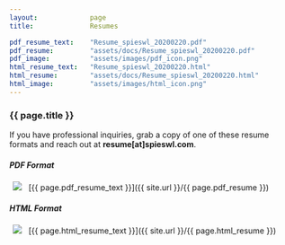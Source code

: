 ```yaml
---
layout:             page
title:              Resumes

pdf_resume_text:    "Resume_spieswl_20200220.pdf"
pdf_resume:         "assets/docs/Resume_spieswl_20200220.pdf"
pdf_image:          "assets/images/pdf_icon.png"
html_resume_text:   "Resume_spieswl_20200220.html"
html_resume:        "assets/docs/Resume_spieswl_20200220.html"
html_image:         "assets/images/html_icon.png"
---
```


<div class="page-meta">
    <h3 class="page-title">{{ page.title }}</h3>
</div>

If you have professional inquiries, grab a copy of one of these resume formats and reach out at **resume[at]spieswl.com**.

##### PDF Format

<img src="{{ site.url }}/{{ page.pdf_image }}" style="float: left; padding: 2px 2px 2px 2px; margin: -4px 10px 4px 4px">
[{{ page.pdf_resume_text }}]({{ site.url }}/{{ page.pdf_resume }})

##### HTML Format

<img src="{{ site.url }}/{{ page.html_image }}" style="float: left; padding: 2px 2px 2px 2px; margin: -4px 10px 4px 4px">
[{{ page.html_resume_text }}]({{ site.url }}/{{ page.html_resume }})

